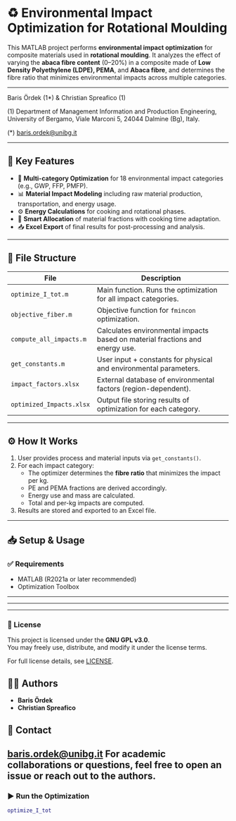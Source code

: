 # ♻️ Environmental Impact Optimization for Rotational Moulding

This MATLAB project performs **environmental impact optimization** for composite materials used in **rotational moulding**. It analyzes the effect of varying the **abaca fibre content** (0–20%) in a composite made of **Low Density Polyethylene (LDPE), PEMA**, and **Abaca fibre**, and determines the fibre ratio that minimizes environmental impacts across multiple categories.

---
Baris Ördek‬ (1*) & Christian Spreafico (1)

(1) Department of Management Information and Production Engineering, University of Bergamo, Viale Marconi 5, 24044 Dalmine (Bg), Italy. 

(*) baris.ordek@unibg.it

---
## 📌 Key Features

- 🔁 **Multi-category Optimization** for 18 environmental impact categories (e.g., GWP, FFP, PMFP).
- 📊 **Material Impact Modeling** including raw material production, transportation, and energy usage.
- ⚙️ **Energy Calculations** for cooking and rotational phases.
- 🧠 **Smart Allocation** of material fractions with cooking time adaptation.
- 📥 **Excel Export** of final results for post-processing and analysis.

---

## 📁 File Structure

| File                             | Description |
|----------------------------------|-------------|
| `optimize_I_tot.m`              | Main function. Runs the optimization for all impact categories. |
| `objective_fiber.m`             | Objective function for `fmincon` optimization. |
| `compute_all_impacts.m`         | Calculates environmental impacts based on material fractions and energy use. |
| `get_constants.m`               | User input + constants for physical and environmental parameters. |
| `impact_factors.xlsx`           | External database of environmental factors (region-dependent). |
| `optimized_Impacts.xlsx`        | Output file storing results of optimization for each category. |

---

## ⚙️ How It Works

1. User provides process and material inputs via `get_constants()`.
2. For each impact category:
   - The optimizer determines the **fibre ratio** that minimizes the impact per kg.
   - PE and PEMA fractions are derived accordingly.
   - Energy use and mass are calculated.
   - Total and per-kg impacts are computed.
3. Results are stored and exported to an Excel file.

---

## 📥 Setup & Usage

### ✅ Requirements
- MATLAB (R2021a or later recommended)
- Optimization Toolbox
---
---


---
### 🔐 License

This project is licensed under the **GNU GPL v3.0**.  
You may freely use, distribute, and modify it under the license terms.


For full license details, see [LICENSE](https://www.gnu.org/licenses/gpl-3.0.en.html).

## 🙋‍♀️ Authors

- **Baris Ördek**
- **Christian Spreafico**  

## 📩 Contact
baris.ordek@unibg.it
For academic collaborations or questions, feel free to open an issue or reach out to the authors.
---

### ▶️ Run the Optimization

```matlab
optimize_I_tot
